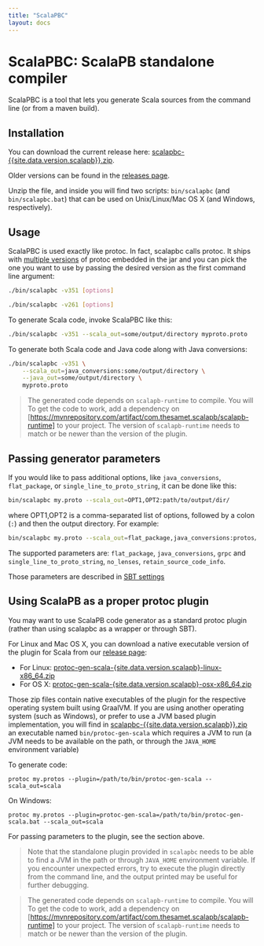 ```yaml
---
title: "ScalaPBC"
layout: docs
---
```


# ScalaPBC: ScalaPB standalone compiler

ScalaPBC is a tool that lets you generate Scala sources from the command line (or from a maven build).

## Installation

You can download the current release here: [scalapbc-{{site.data.version.scalapb}}.zip](https://github.com/scalapb/ScalaPB/releases/download/v{{site.data.version.scalapb}}/scalapbc-{{site.data.version.scalapb}}.zip).

Older versions can be found in the [releases page](https://github.com/scalapb/ScalaPB/releases).

Unzip the file, and inside you will find two scripts: `bin/scalapbc` (and
`bin/scalapbc.bat`) that can be used on Unix/Linux/Mac OS X (and Windows,
respectively).

## Usage

ScalaPBC is used exactly like protoc. In fact, scalapbc calls protoc.
It ships with [multiple versions](https://github.com/os72/protoc-jar) of protoc embedded in the
jar and you can pick the one you want to use by passing the desired version as the
first command line argument:

```bash
./bin/scalapbc -v351 [options]
```

```bash
./bin/scalapbc -v261 [options]
```

To generate Scala code, invoke ScalaPBC like this:

```bash
./bin/scalapbc -v351 --scala_out=some/output/directory myproto.proto
```

To generate both Scala code and Java code along with Java conversions:

```bash
./bin/scalapbc -v351 \
    --scala_out=java_conversions:some/output/directory \
    --java_out=some/output/directory \
    myproto.proto
```

> The generated code depends on `scalapb-runtime` to compile. You will To get the code to work, add a dependency on [https://mvnrepository.com/artifact/com.thesamet.scalapb/scalapb-runtime] to your project. The version of `scalapb-runtime` needs to match or be newer than the version of the plugin.

## Passing generator parameters

If you would like to pass additional options, like `java_conversions`,
`flat_package`, or `single_line_to_proto_string`, it can be done like this:

```bash
bin/scalapbc my.proto --scala_out=OPT1,OPT2:path/to/output/dir/
```

where OPT1,OPT2 is a comma-separated list of options, followed by a colon
(`:`) and then the output directory. For example:

```bash
bin/scalapbc my.proto --scala_out=flat_package,java_conversions:protos/src/scala/main/
```

The supported parameters are: `flat_package`, `java_conversions`, `grpc` and
`single_line_to_proto_string`, `no_lenses`, `retain_source_code_info`.

Those parameters are described in [SBT settings]({{site.baseurl}}/sbt-settings.html)

## Using ScalaPB as a proper protoc plugin

You may want to use ScalaPB code generator as a standard protoc plugin (rather
than using scalapbc as a wrapper or through SBT).

For Linux and Mac OS X, you can download a native executable version of the plugin for Scala from our [release page](https://github.com/scalapb/ScalaPB/releases):

* For Linux: [protoc-gen-scala-{site.data.version.scalapb}-linux-x86_64.zip](https://github.com/scalapb/ScalaPB/releases/download/v{site.data.version.scalapb}/protoc-gen-scala-{site.data.version.scalapb}-linux-x86_64.zip)
* For OS X: [protoc-gen-scala-{site.data.version.scalapb}-osx-x86_64.zip](https://github.com/scalapb/ScalaPB/releases/download/v{site.data.version.scalapb}/protoc-gen-scala-{site.data.version.scalapb}-osx-x86_64.zip)

Those zip files contain native executables of the plugin for the respective operating system built using GraalVM. If you are using another operating system (such as Windows), or prefer to use a JVM based plugin implementation, you will find in [scalapbc-{{site.data.version.scalapb}}.zip](https://github.com/scalapb/ScalaPB/releases/download/v{{site.data.version.scalapb}}/scalapbc-{{site.data.version.scalapb}}.zip) an executable named `bin/protoc-gen-scala` which requires a JVM to run (a JVM needs to be available on the path, or through the `JAVA_HOME` environment variable)

To generate code:

    protoc my.protos --plugin=/path/to/bin/protoc-gen-scala --scala_out=scala

On Windows:

    protoc my.protos --plugin=protoc-gen-scala=/path/to/bin/protoc-gen-scala.bat --scala_out=scala

For passing parameters to the plugin, see the section above.

> Note that the standalone plugin provided in `scalapbc` needs to be able to find a JVM in the path or through `JAVA_HOME` environment variable. If you encounter unexpected errors, try to execute the plugin directly from the command line, and the output printed may be useful for further debugging.

> The generated code depends on `scalapb-runtime` to compile. You will To get the code to work, add a dependency on [https://mvnrepository.com/artifact/com.thesamet.scalapb/scalapb-runtime] to your project. The version of `scalapb-runtime` needs to match or be newer than the version of the plugin.